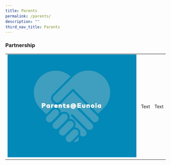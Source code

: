 ```yaml
---
title: Parents
permalink: /parents/
description: ""
third_nav_title: Parents
---
```

### Partnership

|  |  |  |
| -------- | -------- | -------- |
| ![](/images/parents@euonia.jpg) | Text     | Text     |

